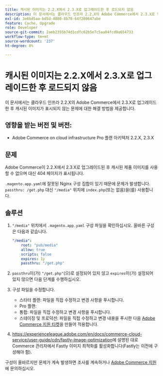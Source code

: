 ```yaml
---
title: 캐시된 이미지는 2.2.X에서 2.3.X로 업그레이드한 후 로드되지 않음
description: 이 문서에서는 클라우드 인프라 2.2.X의 Adobe Commerce에서 2.3.X로 업그레이드한 후 캐시된 이미지가 표시되지 않는 문제에 대한 해결 방법을 제공합니다.
exl-id: 3e6bd5aa-bd5d-4880-8b78-64f280647abe
feature: Cache, Upgrade
role: Developer
source-git-commit: 2aeb2355b74d1cdfc62b5e7c5aa04fcd0a654733
workflow-type: tm+mt
source-wordcount: '237'
ht-degree: 0%

---
```


# 캐시된 이미지는 2.2.X에서 2.3.X로 업그레이드한 후 로드되지 않음

이 문서에서는 클라우드 인프라 2.2.X의 Adobe Commerce에서 2.3.X로 업그레이드한 후 캐시된 이미지가 표시되지 않는 문제에 대한 해결 방법을 제공합니다.

## 영향을 받는 버전 및 버전:

* Adobe Commerce on cloud infrastructure Pro 플랜 아키텍처 2.2.X, 2.3.X

## 문제

Adobe Commerce이 2.2.X에서 2.3.X로 업그레이드된 후 캐시된 제품 이미지를 사용할 수 없으며 대신 404 페이지가 표시됩니다.

`.magento.app.yaml`에 잘못된 Nginx 구성 집합이 있기 때문에 문제가 발생합니다. `passthru: /get.php` 대신 `"/media"` 위치에 `index.php`(또는 없음)을(를) 사용합니다.

## 솔루션

1. `"/media"` 위치에서 `.magento.app.yaml` 구성 파일을 확인하십시오. 올바른 구성은 다음과 같습니다.

   ```yaml
   "/media":
       root: "pub/media"
       allow: true
       scripts: false
       expires: 1y
       passthru: "/get.php"
   ```

1. `passthru`이(가) `"/get.php"`(으)로 설정되어 있지 않고 `expires`이(가) 설정되어 있지 않으면 다음 단계를 수행하십시오.
1. 구성 파일을 수정합니다.
   * 스타터 플랜: 파일을 직접 수정하고 변경 사항을 푸시합니다.
   * Pro 플랜:
   * 통합: 파일을 직접 수정하고 변경 사항을 푸시합니다.
   * 스테이징 및 프로덕션: 파일을 직접 수정하고 변경 내용을 푸시한 다음 [Adobe Commerce 지원 티켓](/help/help-center-guide/help-center/magento-help-center-user-guide.md#submit-ticket)을 만들어 적용합니다.

1. <https://experienceleague.adobe.com/en/docs/commerce-cloud-service/user-guide/cdn/fastly-image-optimization>에 설명된 대로 Commerce 관리자에서 Fastly 이미지 최적화를 활성화합니다(Fastly는 이전에 구성해야 함).

구성이 올바르지만 문제가 계속 발생하면 조사를 계속하거나 [Adobe Commerce 지원](/help/help-center-guide/help-center/magento-help-center-user-guide.md#submit-ticket)에 문의하십시오.
